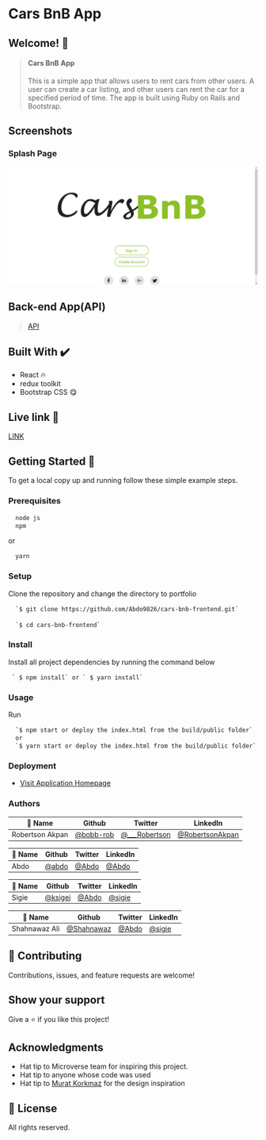 # Cars BnB App

## Welcome! 👋

> #### Cars BnB App
>
> This is a simple app that allows users to rent cars from other users. A user can create a car listing, and other users can rent the car for a specified period of time. The app is built using Ruby on Rails and Bootstrap.
## Screenshots
### Splash Page

![screenshot](./screenshots/screen1.png)

## Back-end App(API)

> [API](https://github.com/Abdo9826/cars-bnb-backend)

## Built With ✔️

- React 🔥
- redux toolkit
- Bootstrap CSS 😋

## Live link 🙌

[LINK](https://6365ab83111cad2f422103df--stately-tulumba-fce256.netlify.app/)

## Getting Started 🙌

To get a local copy up and running follow these simple example steps.

### Prerequisites

```
  node js
  npm

```
or 
```
  yarn
```

### Setup

Clone the repository and change the directory to portfolio

```
  `$ git clone https://github.com/Abdo9826/cars-bnb-frontend.git`

  `$ cd cars-bnb-frontend`

```

### Install

Install all project dependencies by running the command below

```
 ` $ npm install` or ` $ yarn install`
```

### Usage

Run

```
  `$ npm start or deploy the index.html from the build/public folder`
  or
  `$ yarn start or deploy the index.html from the build/public folder`
```

### Deployment

- [Visit Application Homepage](#)

### Authors

| 👤 Name         | Github                                   | Twitter                                              | LinkedIn                                                       |
| --------------- | ---------------------------------------- | ---------------------------------------------------- | -------------------------------------------------------------- |
| Robertson Akpan | [@bobb-rob](https://github.com/bobb-rob) | [@\_\_\_Robertson](https://twitter.com/___Robertson) | [@RobertsonAkpan](https://www.linkedin.com/in/robertsonakpan/) |

| 👤 Name | Github                               | Twitter                           | LinkedIn                                   |
| ------- | ------------------------------------ | --------------------------------- | ------------------------------------------ |
| Abdo    | [@abdo](https://github.com/Abdo9826) | [@Abdo](https://twitter.com/Abdo) | [@Abdo](https://www.linkedin.com/in/Abdo/) |

| 👤 Name | Github                               | Twitter                            | LinkedIn                                     |
| ------- | ------------------------------------ | ---------------------------------- | -------------------------------------------- |
| Sigie   | [@ksigei](https://github.com/ksigei) | [@Abdo](https://twitter.com/sigie) | [@sigie](https://www.linkedin.com/in/sigie/) |

| 👤 Name       | Github                                     | Twitter                                | LinkedIn                                         |
| ------------- | ------------------------------------------ | -------------------------------------- | ------------------------------------------------ |
| Shahnawaz Ali | [@Shahnawaz](https://github.com/Shahnawaz) | [@Abdo](https://twitter.com/Shahnawaz) | [@sigie](https://www.linkedin.com/in/Shahnawaz/) |

## 🤝 Contributing

Contributions, issues, and feature requests are welcome!

## Show your support

Give a ⭐️ if you like this project!

## Acknowledgments

- Hat tip to Microverse team for inspiring this project.
- Hat tip to anyone whose code was used
- Hat tip to [Murat Korkmaz](https://www.behance.net/gallery/26425031/Vespa-Responsive-Redesign) for the design inspiration

## 📝 License

All rights reserved.
